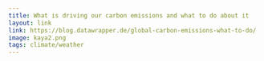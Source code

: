 ```yaml
---
title: What is driving our carbon emissions and what to do about it
layout: link
link: https://blog.datawrapper.de/global-carbon-emissions-what-to-do/
image: kaya2.png
tags: climate/weather
---
```

